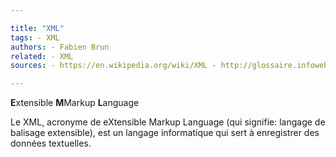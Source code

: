 ```yaml
---

title: "XML"
tags: - XML
authors: - Fabien Brun
related: - XML
sources: - https://en.wikipedia.org/wiki/XML - http://glossaire.infowebmaster.fr/xml/

---
```


**E**xtensible **M**Markup **L**anguage

Le XML, acronyme de eXtensible Markup Language (qui signifie: langage de balisage extensible), est un langage informatique qui sert à enregistrer des données textuelles.
